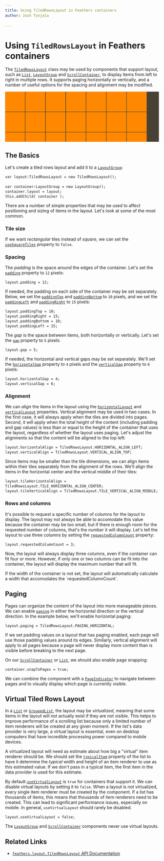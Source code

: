 ```yaml
---
title: Using TiledRowsLayout in Feathers containers  
author: Josh Tynjala

---
```

# Using `TiledRowsLayout` in Feathers containers

The [`TiledRowsLayout`](../api-reference/feathers/layout/TiledRowsLayout.html) class may be used by components that support layout, such as [`List`](list.html), [`LayoutGroup`](layout-group.html) and [`ScrollContainer`](scroll-container.html), to display items from left to right in multiple rows. It supports paging horizontally or vertically, and a number of useful options for the spacing and alignment may be modified.

<picture><img src="images/tiled-rows-layout.png" srcset="images/tiled-rows-layout@2x.png 2x" alt="Screenshot of Feathers TiledRowsLayout" /></picture>

## The Basics

Let's create a tiled rows layout and add it to a [`LayoutGroup`](layout-group.html):

``` code
var layout:TiledRowsLayout = new TiledRowsLayout();
 
var container:LayoutGroup = new LayoutGroup();
container.layout = layout;
this.addChild( container );
```

There are a number of simple properties that may be used to affect positioning and sizing of items in the layout. Let's look at some of the most common.

### Tile size

If we want *rectangular* tiles instead of *square*, we can set the [`useSquareTiles`](../api-reference/feathers/layout/TiledRowsLayout.html#useSquareTiles) property to `false`.

### Spacing

The *padding* is the space around the edges of the container. Let's set the [`padding`](../api-reference/feathers/layout/TiledRowsLayout.html#padding) property to `12` pixels:

``` code
layout.padding = 12;
```

If needed, the padding on each side of the container may be set separately. Below, we set the [`paddingTop`](../api-reference/feathers/layout/TiledRowsLayout.html#paddingTop) and [`paddingBottom`](../api-reference/feathers/layout/TiledRowsLayout.html#paddingBottom) to `10` pixels, and we set the [`paddingLeft`](../api-reference/feathers/layout/TiledRowsLayout.html#paddingLeft) and [`paddingRight`](../api-reference/feathers/layout/TiledRowsLayout.html#paddingRight) to `15` pixels:

``` code
layout.paddingTop = 10;
layout.paddingRight = 15;
layout.paddingBottom = 10;
layout.paddingLeft = 15;
```

The *gap* is the space between items, both horizontally or vertically. Let's set the [`gap`](../api-reference/feathers/layout/TiledRowsLayout.html#gap) property to `5` pixels:

``` code
layout.gap = 5;
```

If needed, the horizontal and vertical gaps may be set separately. We'll set the [`horizontalGap`](../api-reference/feathers/layout/TiledRowsLayout.html#horizontalGap) property to `4` pixels and the [`verticalGap`](../api-reference/feathers/layout/TiledRowsLayout.html#verticalGap) property to `6` pixels:

``` code
layout.horizontalGap = 4;
layout.verticalGap = 6;
```

### Alignment

We can *align* the items in the layout using the [`horizontalLayout`](../api-reference/feathers/layout/TiledRowsLayout.html#horizontalAlign) and [`verticalLayout`](../api-reference/feathers/layout/TiledRowsLayout.html#verticalAlign) properties. Vertical alignment may be used in two cases. In the first case, it will always apply when the tiles are divided into pages. Second, it will apply when the total height of the content (including padding and gap values) is less than or equal to the height of the container that uses the layout, regardless of whether the layout uses paging. Let's adjust the alignments so that the content will be aligned to the top left:

``` code
layout.horizontalAlign = TiledRowsLayout.HORIZONTAL_ALIGN_LEFT;
layout.verticalAlign = TiledRowsLayout.VERTICAL_ALIGN_TOP;
```

Since items may be smaller than the tile dimensions, we can align items within their tiles separately from the alignment of the rows. We'll align the items in the horizontal center and the vertical middle of their tiles:

``` code
layout.tileHorizontalAlign = TiledRowsLayout.TILE_HORIZONTAL_ALIGN_CENTER;
layout.tileVerticalAlign = TiledRowsLayout.TILE_VERTICAL_ALIGN_MIDDLE;
```

### Rows and columns

It's possible to request a specific number of columns for the layout to display. The layout may not always be able to accomodate this value because the container may be too small, but if there is enough room for the requested number of columns, that's the number it will display. Let's tell the layout to use three columns by setting the [`requestedColumnCount`](../api-reference/feathers/layout/TiledRowsLayout.html#requestedColumnCount) property:

``` code
layout.requestedColumnCount = 3;
```

Now, the layout will always display three columns, even if the container can fit four or more. However, if only one or two columns can be fit into the container, the layout will display the maximum number that will fit.

<aside class="info">If the width of the container is not set, the layout will automatically calculate a width that accomodates the `requestedColumnCount`.</aside>

## Paging

Pages can organize the content of the layout into more manageable pieces. We can enable [`paging`](../api-reference/feathers/layout/TiledRowsLayout.html#paging) in either the horizontal direction or the vertical direction. In the example below, we'll enable horizontal paging:

``` code
layout.paging = TiledRowsLayout.PAGING_HORIZONTAL;
```

If we set padding values on a layout that has paging enabled, each page will use those padding values around its edges. Similarly, vertical alignment will apply to all pages because a page will never display more content than is visible before breaking to the next page.

On our [`ScrollContainer`](scroll-container.html) or [`List`](list.html), we should also enable page snapping:

``` code
container.snapToPages = true;
```

We can combine the component with a [`PageIndicator`](page-indicator.html) to navigate between pages and to visually display which page is currently visible.

## Virtual Tiled Rows Layout

In a [`List`](list.html) or [`GroupedList`](grouped-list.html), the layout may be *virtualized*, meaning that some items in the layout will not actually exist if they are not visible. This helps to improve performance of a scrolling list because only a limited number of item renderers will be created at any given moment. If the list's data provider is very large, a virtual layout is essential, even on desktop computers that have incredible processing power compared to mobile devices.

A virtualized layout will need as estimate about how big a "virtual" item renderer should be. We should set the [`typicalItem`](../api-reference/feathers/controls/List.html#typicalItem) property of the list to have it determine the *typical* width and height of an item renderer to use as this estimated value. If we don't pass in a typical item, the first item in the data provider is used for this estimate.

By default [`useVirtualLayout`](../api-reference/feathers/layout/TiledRowsLayout.html#useVirtualLayout) is `true` for containers that support it. We can disable virtual layouts by setting it to `false`. When a layout is not virtualized, every single item renderer must be created by the component. If a list has thousands of items, this means that thousands of item renderers need to be created. This can lead to significant performance issues, especially on mobile. In general, `useVirtualLayout` should rarely be disabled.

``` code
layout.useVirtualLayout = false;
```

The [`LayoutGroup`](layout-group.html) and [`ScrollContainer`](scroll-container.html) components never use virtual layouts.

## Related Links

-   [`feathers.layout.TiledRowsLayout` API Documentation](../api-reference/feathers/layout/TiledRowsLayout.html)